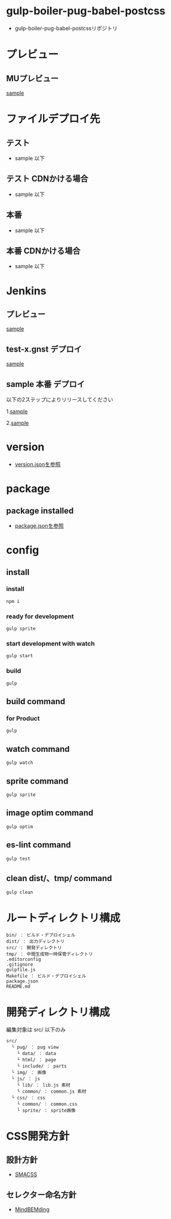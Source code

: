 # gulp-boiler-pug-babel-postcss

- gulp-boiler-pug-babel-postcssリポジトリ


# プレビュー

## MUプレビュー

[sample](sample)


# ファイルデプロイ先

## テスト

- sample 以下

## テスト CDNかける場合

- sample 以下

## 本番

- sample 以下

## 本番 CDNかける場合

- sample 以下


# Jenkins

## プレビュー

[sample](sample)

## test-x.gnst デプロイ

[sample](sample)

## sample 本番 デプロイ

以下の2ステップによりリリースしてください

1.[sample](sample)

2.[sample](sample)


# version

- [version.jsonを参照](https://github.com/gurunavi-creators/gnavi-gulp-boiler-pug-babel-postcss/blob/master/version.json)


# package

## package installed

- [package.jsonを参照](https://github.com/gurunavi-creators/gnavi-gulp-boiler-pug-babel-postcss/blob/master/package.json)


# config

## install

### install

    npm i

### ready for development

    gulp sprite

### start development with watch

    gulp start

### build

    gulp

## build command

### for Product

    gulp

## watch command

    gulp watch

## sprite command

    gulp sprite

## image optim command

    gulp optim

## es-lint command

    gulp test

## clean dist/、tmp/ command

    gulp clean


# ルートディレクトリ構成

    bin/ ： ビルド・デプロイシェル
    dist/ ： 出力ディレクトリ
    src/ ： 開発ディレクトリ
    tmp/ ： 中間生成物一時保管ディレクトリ
    .editorconfig
    .gitignore
    gulpfile.js
    Makefile ： ビルド・デプロイシェル
    package.json
    README.md


# 開発ディレクトリ構成

編集対象は src/ 以下のみ

    src/
      └ pug/ ： pug view
        └ data/ ： data
        └ html/ ： page
        └ include/ ： parts
      └ img/ ： 画像
      └ js/ ： js
        └ lib/ ： lib.js 素材
        └ common/ ： common.js 素材
      └ css/ ： css
        └ common/ ： common.css
        └ sprite/ ： sprite画像


# CSS開発方針

## 設計方針

- [SMACSS](https://smacss.com/)

## セレクター命名方針

- [MindBEMding](https://csswizardry.com/2013/01/mindbemding-getting-your-head-round-bem-syntax/)
